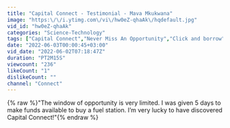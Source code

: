 ```yaml
---
title: "Capital Connect - Testimonial - Mava Mkukwana"
image: "https:\/\/i.ytimg.com\/vi\/hw0eZ-qhaAk\/hqdefault.jpg"
vid_id: "hw0eZ-qhaAk"
categories: "Science-Technology"
tags: ["Capital Connect","Never Miss An Opportunity","Click and borrow"]
date: "2022-06-03T00:00:45+03:00"
vid_date: "2022-06-02T07:18:47Z"
duration: "PT2M15S"
viewcount: "236"
likeCount: "1"
dislikeCount: ""
channel: "Connect"
---
```

{% raw %}&quot;The window of opportunity is very limited. I was given 5 days to make funds available to buy a fuel station. I’m very lucky to have discovered Capital Connect!&quot;{% endraw %}
